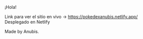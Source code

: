 ¡Hola!

Link para ver el sitio en vivo -> https://pokedexanubis.netlify.app/
Desplegado en Netlify


Made by Anubis.
